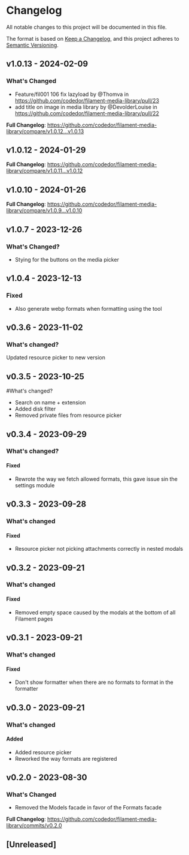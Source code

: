 # Changelog

All notable changes to this project will be documented in this file.

The format is based on [Keep a Changelog](https://keepachangelog.com/en/1.0.0/),
and this project adheres to [Semantic Versioning](https://semver.org/spec/v2.0.0.html).

## v1.0.13 - 2024-02-09

### What's Changed

* Feature/fil001 106 fix lazyload by @Thomva in https://github.com/codedor/filament-media-library/pull/23
* add title on image in media library by @DevolderLouise in https://github.com/codedor/filament-media-library/pull/22

**Full Changelog**: https://github.com/codedor/filament-media-library/compare/v1.0.12...v1.0.13

## v1.0.12 - 2024-01-29

**Full Changelog**: https://github.com/codedor/filament-media-library/compare/v1.0.11...v1.0.12

## v1.0.10 - 2024-01-26

**Full Changelog**: https://github.com/codedor/filament-media-library/compare/v1.0.9...v1.0.10

## v1.0.7 - 2023-12-26

### What's Changed?

- Stying for the buttons on the media picker

## v1.0.4 - 2023-12-13

### Fixed

- Also generate webp formats when formatting using the tool

## v0.3.6 - 2023-11-02

### What's changed?

Updated resource picker to new version

## v0.3.5 - 2023-10-25

#What's changed?

- Search on name + extension
- Added disk filter
- Removed private files from resource picker

## v0.3.4 - 2023-09-29

### What's changed?

#### Fixed

- Rewrote the way we fetch allowed formats, this gave issue sin the settings module

## v0.3.3 - 2023-09-28

### What's changed

#### Fixed

- Resource picker not picking attachments correctly in nested modals

## v0.3.2 - 2023-09-21

### What's changed

#### Fixed

- Removed empty space caused by the modals at the bottom of all Filament pages

## v0.3.1 - 2023-09-21

### What's changed

#### Fixed

- Don't show formatter when there are no formats to format in the formatter

## v0.3.0 - 2023-09-21

### What's changed

#### Added

- Added resource picker
- Reworked the way formats are registered

## v0.2.0 - 2023-08-30

### What's Changed

- Removed the Models facade in favor of the Formats facade

**Full Changelog**: https://github.com/codedor/filament-media-library/commits/v0.2.0

## [Unreleased]
